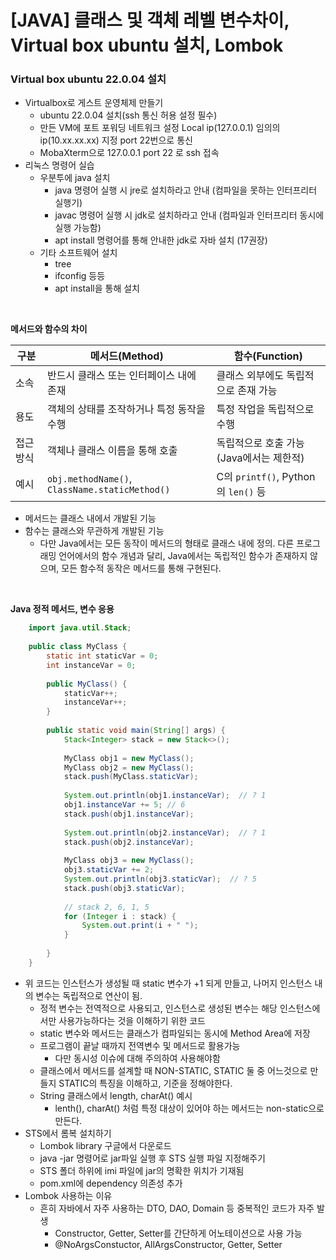# [JAVA] 클래스 및 객체 레벨 변수차이, Virtual box ubuntu 설치, Lombok

### Virtual box ubuntu 22.0.04 설치

- Virtualbox로 게스트 운영체제 만들기
    - ubuntu 22.0.04 설치(ssh 통신 허용 설정 필수)
    - 만든 VM에 포트 포워딩 네트워크 설정 Local ip(127.0.0.1) 임의의 ip(10.xx.xx.xx) 지정 port 22번으로 통신
    - MobaXterm으로 127.0.0.1 port 22 로 ssh 접속
- 리눅스 명령어 실습
    - 우분투에 java 설치
        - java 명령어 실행 시 jre로 설치하라고 안내 (컴파일을 못하는 인터프리터 실행기)
        - javac 명령어 실행 시 jdk로 설치하라고 안내 (컴파일과 인터프리터 동시에 실행 가능함)
        - apt install 명령어를 통해 안내한 jdk로 자바 설치 (17권장)
    - 기타 소프트웨어 설치
        - tree
        - ifconfig 등등
        - apt install을 통해 설치

<br>

**메서드와 함수의 차이**

| 구분   | 메서드(Method)                           | 함수(Function)                             |
|--------|------------------------------------------|--------------------------------------------|
| 소속   | 반드시 클래스 또는 인터페이스 내에 존재  | 클래스 외부에도 독립적으로 존재 가능       |
| 용도   | 객체의 상태를 조작하거나 특정 동작을 수행 | 특정 작업을 독립적으로 수행               |
| 접근 방식 | 객체나 클래스 이름을 통해 호출         | 독립적으로 호출 가능 (Java에서는 제한적)     |
| 예시   | `obj.methodName()`, `ClassName.staticMethod()` | C의 `printf()`, Python의 `len()` 등        |



- 메서드는 클래스 내에서 개발된 기능
- 함수는 클래스와 무관하게 개발된 기능
    - 다만 Java에서는 모든 동작이 메서드의 형태로 클래스 내에 정의. 다른 프로그래밍 언어에서의 함수 개념과 달리, Java에서는 독립적인 함수가 존재하지 않으며, 모든 함수적 동작은 메서드를 통해 구현된다.


<br>

**Java 정적 메서드, 변수 응용**
    
```java
    import java.util.Stack;
    
    public class MyClass {
        static int staticVar = 0;
        int instanceVar = 0;
    
        public MyClass() {
            staticVar++;
            instanceVar++;
        }
    
        public static void main(String[] args) {
            Stack<Integer> stack = new Stack<>();
    
            MyClass obj1 = new MyClass();
            MyClass obj2 = new MyClass();
            stack.push(MyClass.staticVar);
    
            System.out.println(obj1.instanceVar);  // ? 1
            obj1.instanceVar += 5; // 6
            stack.push(obj1.instanceVar);
    
            System.out.println(obj2.instanceVar);  // ? 1
            stack.push(obj2.instanceVar);
    
            MyClass obj3 = new MyClass();
            obj3.staticVar += 2;
            System.out.println(obj3.staticVar);  // ? 5
            stack.push(obj3.staticVar);
    
            // stack 2, 6, 1, 5
            for (Integer i : stack) {
                System.out.print(i + " ");
            }
            
        }
    }

```



- 위 코드는 인스턴스가 생성될 때 static 변수가 +1 되게 만들고, 나머지 인스턴스 내의 변수는 독립적으로 연산이 됨.
    - 정적 변수는 전역적으로 사용되고, 인스턴스로 생성된 변수는 해당 인스턴스에서만 사용가능하다는 것을 이해하기 위한 코드
    - static 변수와 메서드는 클래스가 컴파일되는 동시에 Method Area에 저장
    - 프로그램이 끝날 때까지 전역변수 및 메서드로 활용가능
        - 다만 동시성 이슈에 대해 주의하여 사용해야함
    - 클래스에서 메서드를 설계할 때 NON-STATIC, STATIC 둘 중 어느것으로 만들지 STATIC의 특징을 이해하고, 기준을 정해야한다.
    - String 클래스에서 length, charAt() 예시
        - lenth(), charAt() 처럼 특정 대상이 있어야 하는 메서드는 non-static으로 만든다.
- STS에서 롬복 설치하기
    - Lombok library 구글에서 다운로드
    - java -jar 명령어로 jar파일 실행 후 STS 실행 파일 지정해주기
    - STS 폴더 하위에 imi 파일에 jar의 명확한 위치가 기재됨
    - pom.xml에 dependency 의존성 추가
- Lombok 사용하는 이유
    - 흔히 자바에서 자주 사용하는 DTO, DAO, Domain 등 중복적인 코드가 자주 발생
        - Constructor, Getter, Setter를 간단하게 어노테이션으로 사용 가능
        - @NoArgsConstuctor, AllArgsConstructor, Getter, Setter